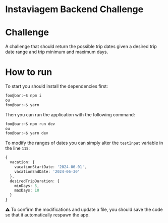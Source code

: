 # Instaviagem Backend Challenge

# Challenge

A challenge that should return the possible trip dates given a desired trip date range and trip minimum and maximum days.

# How to run

To start you should install the dependencies first:

```zsh
foo@bar:~$ npm i
ou
foo@bar:~$ yarn
```

Then you can run the application with the following command:

```zsh
foo@bar:~$ npm run dev
ou
foo@bar:~$ yarn dev
```

To modify the ranges of dates you can simply alter the `testInput` variable in the line `115`:

```typescript
{
  vacation: {
    vacationStartDate: '2024-06-01',
    vacationEndDate: '2024-06-30'
  },
  desiredTripDuration: {
    minDays: 5,
    maxDays: 10
  }
}
```

:warning: To confirm the modifications and update a file, you should save the code so that it automatically respawn the app.
